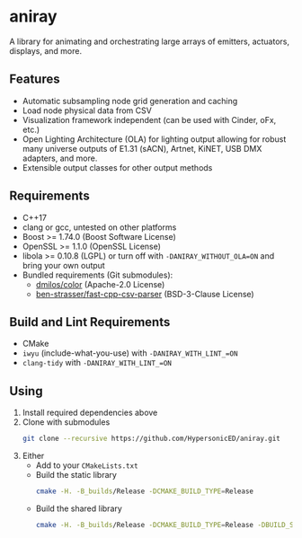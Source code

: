 aniray
======
A library for animating and orchestrating large arrays of emitters, actuators, displays, and more.

## Features

- Automatic subsampling node grid generation and caching
- Load node physical data from CSV
- Visualization framework independent (can be used with Cinder, oFx, etc.)
- Open Lighting Architecture (OLA) for lighting output allowing for robust many universe outputs of E1.31 (sACN), Artnet, KiNET, USB DMX adapters, and more.
- Extensible output classes for other output methods

## Requirements

- C++17
- clang or gcc, untested on other platforms
- Boost >= 1.74.0 (Boost Software License)
- OpenSSL >= 1.1.0 (OpenSSL License)
- libola >= 0.10.8 (LGPL) or turn off with `-DANIRAY_WITHOUT_OLA=ON` and bring your own output
- Bundled requirements (Git submodules):
  - [dmilos/color](https://github.com/dmilos/color) (Apache-2.0 License)
  - [ben-strasser/fast-cpp-csv-parser](https://github.com/ben-strasser/fast-cpp-csv-parser) (BSD-3-Clause License)

## Build and Lint Requirements

- CMake
- `iwyu` (include-what-you-use) with `-DANIRAY_WITH_LINT_=ON`
- `clang-tidy` with `-DANIRAY_WITH_LINT_=ON`

## Using

1. Install required dependencies above
2. Clone with submodules
   ```bash
   git clone --recursive https://github.com/HypersonicED/aniray.git
   ```
3. Either
   - Add to your `CMakeLists.txt`
   - Build the static library
     ```bash
     cmake -H. -B_builds/Release -DCMAKE_BUILD_TYPE=Release
     ```
   - Build the shared library
     ```bash
     cmake -H. -B_builds/Release -DCMAKE_BUILD_TYPE=Release -DBUILD_SHARED_LIBS=ON
     ```
